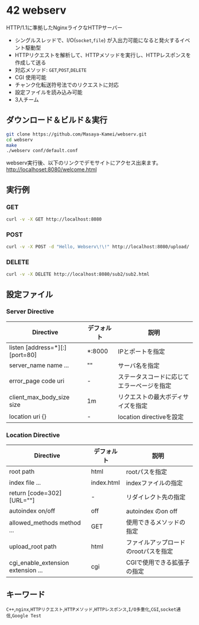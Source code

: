 # 42 webserv

HTTP/1.1に準拠したNginxライクなHTTPサーバー

- シングルスレッドで、I/O(`socket`,`file`) が入出力可能になると発火するイベント駆動型
- HTTPリクエストを解析して、HTTPメソッドを実行し、HTTPレスポンスを作成して送る
- 対応メソッド: `GET`,`POST`,`DELETE`
- CGI 使用可能
- チャンク化転送符号法でのリクエストに対応
- 設定ファイルを読み込み可能
- 3人チーム

## ダウンロード＆ビルド＆実行

```sh
git clone https://github.com/Masaya-Kamei/webserv.git
cd webserv
make
./webserv conf/default.conf
```

webserv実行後、以下のリンクでデモサイトにアクセス出来ます。  
[http://localhoset:8080/welcome.html](http://localhoset:8080/welcome.html)

## 実行例

### GET

```sh
curl -v -X GET http://localhost:8080
```

### POST

```sh
curl -v -X POST -d "Hello, Webserv\!\!" http://localhost:8080/upload/
```

### DELETE

```sh
curl -v -X DELETE http://localhost:8080/sub2/sub2.html
```

## 設定ファイル

### Server Directive

| Directive                      | デフォルト | 説明                                       |
| ------------------------------ | ---------- | ------------------------------------------ |
| listen [address=*][:][port=80] | *:8000     | IPとポートを指定                           |
| server_name name ...           | ""         | サーバ名を指定                             |
| error_page code uri            | -          | ステータスコードに応じてエラーページを指定 |
| client_max_body_size size      | 1m         | リクエストの最大ボディサイズを指定         |
| location uri {}                | -          | location directiveを設定                   |

### Location Directive

| Directive                          | デフォルト | 説明                                 |
| ---------------------------------- | ---------- | ------------------------------------ |
| root path                          | html       | rootパスを指定                       |
| index file ...                     | index.html | indexファイルの指定                  |
| return [code=302] [URL=""]         | -          | リダイレクト先の指定                 |
| autoindex on/off                   | off        | autoindex のon off                   |
| allowed_methods method ...         | GET        | 使用できるメソッドの指定             |
| upload_root path                   | html       | ファイルアップロードのrootパスを指定 |
| cgi_enable_extension extension ... | cgi        | CGIで使用できる拡張子の指定          |

## キーワード

`C++`,`nginx`,`HTTPリクエスト`,`HTTPメソッド`,`HTTPレスポンス`,`I/O多重化`,`CGI`,`socket通信`,`Google Test`
